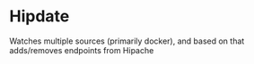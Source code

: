 # Hipdate

Watches multiple sources (primarily docker), and based on that adds/removes
endpoints from Hipache
